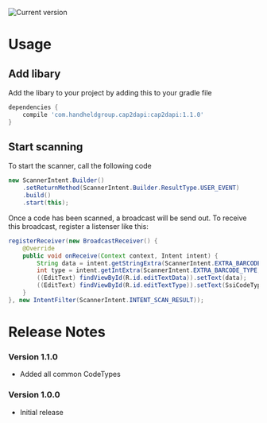 ![Current version](https://img.shields.io/bintray/v/s-gruber-handheld/handheldgroup/cap2dapi.svg?maxAge=2592000&style=flat-square&label=Current%20version "Current version")
# Usage
## Add libary

Add the libary to your project by adding this to your gradle file
```gradle
dependencies {
    compile 'com.handheldgroup.cap2dapi:cap2dapi:1.1.0'
}
```

## Start scanning
To start the scanner, call the following code
```java
new ScannerIntent.Builder()
    .setReturnMethod(ScannerIntent.Builder.ResultType.USER_EVENT)
    .build()
    .start(this);
```

Once a code has been scanned, a broadcast will be send out. To receive this broadcast, register a listenser like this:
```java
registerReceiver(new BroadcastReceiver() {
    @Override
    public void onReceive(Context context, Intent intent) {
        String data = intent.getStringExtra(ScannerIntent.EXTRA_BARCODE_DATA);
        int type = intent.getIntExtra(ScannerIntent.EXTRA_BARCODE_TYPE, 0);
        ((EditText) findViewById(R.id.editTextData)).setText(data);
        ((EditText) findViewById(R.id.editTextType)).setText(SsiCodeTypes.getName(type) + " (" + type + ")");
    }
}, new IntentFilter(ScannerIntent.INTENT_SCAN_RESULT));
```

# Release Notes

### Version 1.1.0
 - Added all common CodeTypes

### Version 1.0.0
 - Initial release

